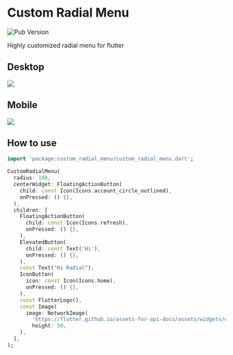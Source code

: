 # Custom Radial Menu
![Pub Version](https://img.shields.io:/pub/v/custom_radial_menu)

Highly customized radial menu for flutter

## Desktop

<img src="https://github.com/RicardoRB/custom_radial_menu/master/screenshots/capture1.png"/>

## Mobile

<img src="https://github.com/RicardoRB/custom_radial_menu/master/screenshots/capture2.png"/>

## How to use

```dart
import 'package:custom_radial_menu/custom_radial_menu.dart';

```


```dart
CustomRadialMenu(
  radius: 100,
  centerWidget: FloatingActionButton(
    child: const Icon(Icons.account_circle_outlined),
    onPressed: () {},
  ),
  children: [
    FloatingActionButton(
      child: const Icon(Icons.refresh),
      onPressed: () {},
    ),
    ElevatedButton(
      child: const Text('Hi'),
      onPressed: () {},
    ),
    const Text("Hi Radial"),
    IconButton(
      icon: const Icon(Icons.home),
      onPressed: () {},
    ),
    const FlutterLogo(),
    const Image(
      image: NetworkImage(
        'https://flutter.github.io/assets-for-api-docs/assets/widgets/owl.jpg'),
        height: 50,
    ),
  ],
);
```
